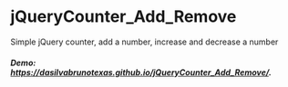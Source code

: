 # jQueryCounter_Add_Remove

Simple jQuery counter, add a number, increase and decrease a number

##### Demo: https://dasilvabrunotexas.github.io/jQueryCounter_Add_Remove/.
